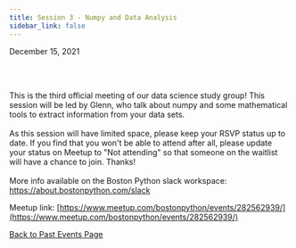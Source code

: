 ```yaml
---
title: Session 3 - Numpy and Data Analysis
sidebar_link: false
---
```


December 15, 2021



<p><br/><br/></p>

<p>This is the third official meeting of our data science study group! This session will be led by Glenn, who talk about numpy and some mathematical tools to extract information from your data sets.<br/><br/>As this session will have limited space, please keep your RSVP status up to date. If you find that you won't be able to attend after all, please update your status on Meetup to "Not attending" so that someone on the waitlist will have a chance to join. Thanks!<br/><br/>More info available on the Boston Python slack workspace: <a class="link" href="https://about.bostonpython.com/slack" rel="nofollow ugc" target="_blank" title="https://about.bostonpython.com/slack">https://about.bostonpython.com/slack</a></p>


Meetup link: [https://www.meetup.com/bostonpython/events/282562939/](https://www.meetup.com/bostonpython/events/282562939/)

[Back to Past Events Page](index.md)